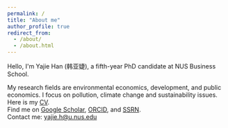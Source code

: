 ```yaml
---
permalink: /
title: "About me"
author_profile: true
redirect_from: 
  - /about/
  - /about.html
---
```

Hello, I'm Yajie Han (韩亚婕), a fifth-year PhD candidate at NUS Business School. 

My research fields are environmental economics, development, and public economics. I focus on pollution, climate change and sustainability issues. Here is my [CV](../assets/cv.pdf).  
Find me on [Google Scholar](https://scholar.google.com/citations?user=DFrjF7QAAAAJ&hl=en), [ORCID](https://orcid.org/0000-0002-7847-4244), and [SSRN](https://papers.ssrn.com/sol3/cf_dev/AbsByAuth.cfm?per_id=3445877).  
Contact me: <yajie.h@u.nus.edu>


